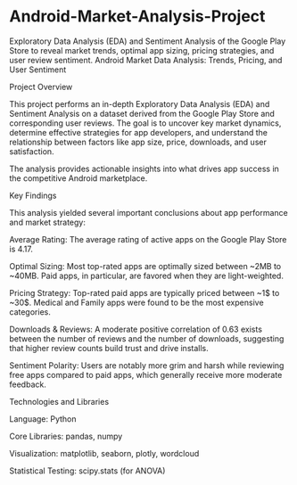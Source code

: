 # Android-Market-Analysis-Project
Exploratory Data Analysis (EDA) and Sentiment Analysis of the Google Play Store to reveal market trends, optimal app sizing, pricing strategies, and user review sentiment.
Android Market Data Analysis: Trends, Pricing, and User Sentiment

Project Overview

This project performs an in-depth Exploratory Data Analysis (EDA) and Sentiment Analysis on a dataset derived from the Google Play Store and corresponding user reviews. The goal is to uncover key market dynamics, determine effective strategies for app developers, and understand the relationship between factors like app size, price, downloads, and user satisfaction.

The analysis provides actionable insights into what drives app success in the competitive Android marketplace.

Key Findings

This analysis yielded several important conclusions about app performance and market strategy:

Average Rating: The average rating of active apps on the Google Play Store is 4.17.

Optimal Sizing: Most top-rated apps are optimally sized between ~2MB to ~40MB. Paid apps, in particular, are favored when they are light-weighted.

Pricing Strategy: Top-rated paid apps are typically priced between ~1$ to ~30$. Medical and Family apps were found to be the most expensive categories.

Downloads & Reviews: A moderate positive correlation of 0.63 exists between the number of reviews and the number of downloads, suggesting that higher review counts build trust and drive installs.

Sentiment Polarity: Users are notably more grim and harsh while reviewing free apps compared to paid apps, which generally receive more moderate feedback.

Technologies and Libraries

Language: Python

Core Libraries: pandas, numpy

Visualization: matplotlib, seaborn, plotly, wordcloud

Statistical Testing: scipy.stats (for ANOVA)
